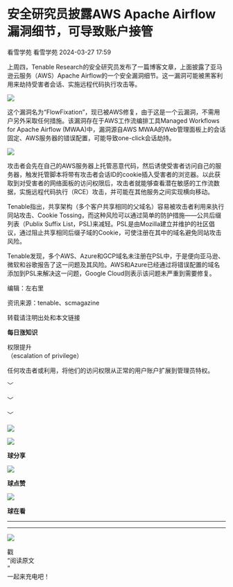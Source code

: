 #  安全研究员披露AWS Apache Airflow漏洞细节，可导致账户接管   
看雪学苑  看雪学苑   2024-03-27 17:59  
  
上周四，Tenable Research的安全研究员发布了一篇博客文章，上面披露了亚马逊云服务（AWS）Apache Airflow的一个安全漏洞细节。这一漏洞可能被黑客利用来劫持受害者会话、实施远程代码执行攻击等。  
  
  
![](https://mmbiz.qpic.cn/sz_mmbiz_png/1UG7KPNHN8E77vMB76C9er64EUBOiaWKTAVVQVb58kibicXJsZVYE1LebJ819hNSzA7fyDWDshkWbnS4z1XYbDU0w/640?wx_fmt=png&from=appmsg "")  
  
  
  
这个漏洞名为“FlowFixation”，现已被AWS修复，由于这是一个云漏洞，不需用户另外采取任何措施。该漏洞存在于AWS工作流编排工具Managed Workflows for Apache Airflow (MWAA)中，漏洞源自AWS MWAA的Web管理面板上的会话固定、AWS服务器的错误配置，可能导致one-click会话劫持。  
  
  
![](https://mmbiz.qpic.cn/sz_mmbiz_png/1UG7KPNHN8E77vMB76C9er64EUBOiaWKTkSGvmVISDfCKib2riaowJXl3XGKd1Bqb12pYgxb7ibY6wNPf8FfuxDZxQ/640?wx_fmt=png&from=appmsg "")  
  
  
攻击者会先在自己的AWS服务器上托管恶意代码，然后诱使受害者访问自己的服务器，触发托管脚本将带有攻击者会话ID的cookie插入受害者的浏览器。以此获取到对受害者的网络面板的访问权限后，攻击者就能够查看潜在敏感的工作流数据，实施远程代码执行（RCE）攻击，并可能在其他服务之间实现横向移动。  
  
  
Tenable指出，共享架构（多个客户共享相同的父域名）容易被攻击者利用来执行同站攻击、Cookie Tossing，而这种风险可以通过简单的防护措施——公共后缀列表（Publix Suffix List，PSL)来减轻。PSL是由Mozilla建立并维护的社区倡议，通过阻止共享相同后缀子域的Cookie，可使注册在其中的域名避免同站攻击风险。  
  
  
Tenable发现，多个AWS、Azure和GCP域名未注册在PSL中，于是便向亚马逊、微软和谷歌报告了这一问题及其风险。AWS和Azure已经通过将错误配置的域名添加到PSL来解决这一问题，Google Cloud则表示该问题未严重到需要修复。  
  
  
  
编辑：左右里  
  
资讯来源：tenable、scmagazine  
  
转载请注明出处和本文链接  
  
  
**每日涨知识**  
  
权限提升  
（escalation of privilege）  
  
任何攻击者或利用，将他们的访问权限从正常的用户账户扩展到管理员特权。  
  
  
﹀  
  
﹀  
  
﹀  
  
  
![](https://mmbiz.qpic.cn/mmbiz_jpg/Uia4617poZXP96fGaMPXib13V1bJ52yHq9ycD9Zv3WhiaRb2rKV6wghrNa4VyFR2wibBVNfZt3M5IuUiauQGHvxhQrA/640?wx_fmt=jpeg "")  
  
![](https://mmbiz.qpic.cn/sz_mmbiz_gif/1UG7KPNHN8E9S6vNnUMRCOictT4PicNGMgHmsIkOvEno4oPVWrhwQCWNRTquZGs2ZLYic8IJTJBjxhWVoCa47V9Rw/640?wx_fmt=gif "")  
  
**球分享**  
  
![](https://mmbiz.qpic.cn/sz_mmbiz_gif/1UG7KPNHN8E9S6vNnUMRCOictT4PicNGMgHmsIkOvEno4oPVWrhwQCWNRTquZGs2ZLYic8IJTJBjxhWVoCa47V9Rw/640?wx_fmt=gif "")  
  
**球点赞**  
  
![](https://mmbiz.qpic.cn/sz_mmbiz_gif/1UG7KPNHN8E9S6vNnUMRCOictT4PicNGMgHmsIkOvEno4oPVWrhwQCWNRTquZGs2ZLYic8IJTJBjxhWVoCa47V9Rw/640?wx_fmt=gif "")  
  
**球在看**  
  
****  
****  
  
![](https://mmbiz.qpic.cn/mmbiz_gif/1UG7KPNHN8FxuBNT7e2ZEfQZgBuH2GkFjvK4tzErD5Q56kwaEL0N099icLfx1ZvVvqzcRG3oMtIXqUz5T9HYKicA/640?wx_fmt=gif "")  
  
戳  
“阅读原文  
”  
一起来充电吧！  
  
